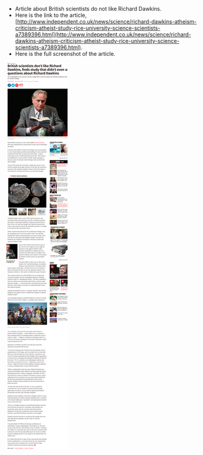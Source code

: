 * Article about British scientists do not like Richard Dawkins.
* Here is the link to the article, [http://www.independent.co.uk/news/science/richard-dawkins-atheism-criticism-atheist-study-rice-university-science-scientists-a7389396.html](http://www.independent.co.uk/news/science/richard-dawkins-atheism-criticism-atheist-study-rice-university-science-scientists-a7389396.html).
* Here is the full screenshot of the article.

![./20161101-0958-cet-british-scientists-do-not-like-richard-dawkins-1.png](./20161101-0958-cet-british-scientists-do-not-like-richard-dawkins-1.png)